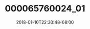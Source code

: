 ---
title: "000065760024_01"
date: 2018-01-16T22:30:48-08:00
draft: false
location: Red Rock Canyon, NV
img_url: https://d17enza3bfujl8.cloudfront.net/000065760024_01.jpg
original_fn: ""
tags:
- Red Rock Canyon, NV
- Kyl
- Fish
- 35mm
- climbing

---